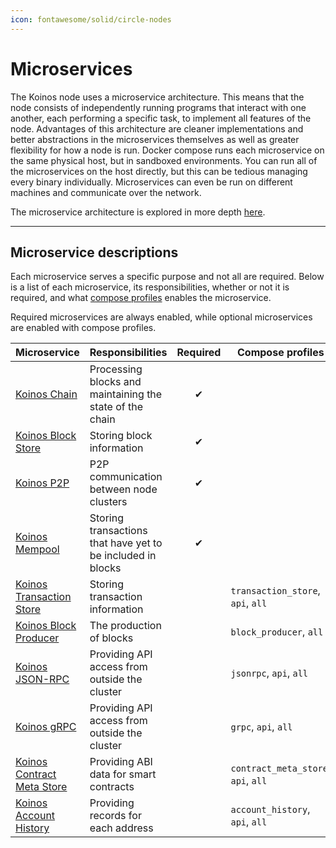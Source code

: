 ```yaml
---
icon: fontawesome/solid/circle-nodes
---
```


# Microservices
The Koinos node uses a microservice architecture. This means that the node consists of independently running programs that interact with one another, each performing a specific task, to implement all features of the node. Advantages of this architecture are cleaner implementations and better abstractions in the microservices themselves as well as greater flexibility for how a node is run. Docker compose runs each microservice on the same physical host, but in sandboxed environments. You can run all of the microservices on the host directly, but this can be tedious managing every binary individually. Microservices can even be run on different machines and communicate over the network.

The microservice architecture is explored in more depth [here](../architecture/microservices.md).

---
## Microservice descriptions
Each microservice serves a specific purpose and not all are required. Below is a list of each microservice, its responsibilities, whether or not it is required, and what [compose profiles](docker-compose-profiles.md) enables the microservice.

Required microservices are always enabled, while optional microservices are enabled with compose profiles.

|Microservice|Responsibilities|Required|Compose profiles|
|---|---|:-:|---|
|[Koinos Chain](https://github.com/koinos/koinos-chain)                             |Processing blocks and maintaining the state of the chain|&#x2714;||
|[Koinos Block Store](https://github.com/koinos/koinos-block-store)                 |Storing block information|&#x2714;||
|[Koinos P2P](https://github.com/koinos/koinos-p2p)                                 |P2P communication between node clusters|&#x2714;||
|[Koinos Mempool](https://github.com/koinos/koinos-mempool)                         |Storing transactions that have yet to be included in blocks|&#x2714;||
|[Koinos Transaction Store](https://github.com/koinos/koinos-transaction-store)     |Storing transaction information||`transaction_store`, `api`, `all`|
|[Koinos Block Producer](https://github.com/koinos/koinos-block-producer)           |The production of blocks||`block_producer`, `all`|
|[Koinos JSON-RPC](https://github.com/koinos/koinos-jsonrpc)                        |Providing API access from outside the cluster||`jsonrpc`, `api`, `all`|
|[Koinos gRPC](https://github.com/koinos/koinos-grpc)                               |Providing API access from outside the cluster||`grpc`, `api`, `all`|
|[Koinos Contract Meta Store](https://github.com/koinos/koinos-contract-meta-store) |Providing ABI data for smart contracts||`contract_meta_store`, `api`, `all`|
|[Koinos Account History](https://github.com/koinos/koinos-account-history)         |Providing records for each address||`account_history`, `api`, `all`|
